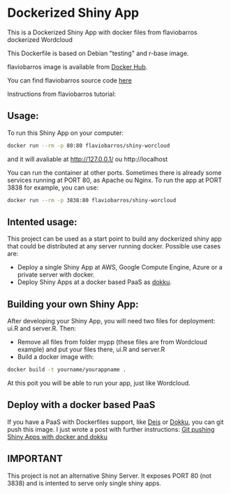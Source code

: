 Dockerized Shiny App
=======================

This is a Dockerized Shiny App with docker files from flaviobarros dockerized Wordcloud

This Dockerfile is based on Debian "testing" and r-base image.

flaviobarros image is available from [Docker Hub](https://registry.hub.docker.com/u/flaviobarros/shiny-wordcloud/).

You can find flaviobarros source code [here](https://github.com/flaviobarros/shiny-wordcloud)

Instructions from flaviobarros tutorial:
## Usage:

To run this Shiny App on your computer:

```sh
docker run --rm -p 80:80 flaviobarros/shiny-worcloud
```

and it will avaliable at http://127.0.0.1/ ou http://localhost

You can run the container at other ports. Sometimes there is already some services running at PORT 80, as Apache ou Nginx.
To run the app at PORT 3838 for example, you can use:

```sh
docker run --rm -p 3838:80 flaviobarros/shiny-worcloud
```

## Intented usage:

This project can be used as a start point to build any dockerized shiny app that could be distributed at any server running docker.
Possible use cases are:

* Deploy a single Shiny App at AWS, Google Compute Engine, Azure or a private server with docker.
* Deploy Shiny Apps at a docker based PaaS as [dokku](https://github.com/progrium/dokku).

## Building your own Shiny App:

After developing your Shiny App, you will need two files for deployment: ui.R and server.R. Then:

* Remove all files from folder mypp (these files are from Wordcloud example) and put your files there, ui.R and server.R
* Build a docker image with:

```sh
docker build -t yourname/yourappname .
```

At this poit you will be able to run your app, just like Wordcloud.

## Deploy with a docker based PaaS

If you have a PaaS with Dockerfiles support, like [Deis](http://deis.io/) or [Dokku](https://github.com/progrium/dokku), you can git push this image. I just wrote a post with further instructions: [Git pushing Shiny Apps with docker and dokku](http://www.flaviobarros.net/2015/05/11/git-pushing-shiny-apps-with-docker-dokku/)

## IMPORTANT

This project is not an alternative Shiny Server. It exposes PORT 80 (not 3838) and is intented to serve only single shiny apps.
